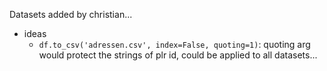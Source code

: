Datasets added by christian...

- ideas
  - `df.to_csv('adressen.csv', index=False, quoting=1)`: quoting arg would protect the strings of plr id, could be applied to all datasets...